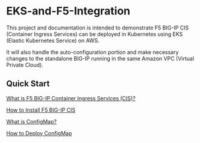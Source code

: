# EKS-and-F5-Integration

This project and documentation is intended to demonstrate F5 BIG-IP CIS (Container Ingress Services) can be deployed in Kubernetes using EKS (Elastic Kubernetes Service) on AWS. 

It will also handle the auto-configuration portion and make necessary changes to the standalone BIG-IP running in the same Amazon VPC (Virtual Private Cloud).

## Quick Start
[What is F5 BIG-IP Container Ingress Services (CIS)?](https://github.com/SalinaYu/EKS-and-F5-Intergration/blob/main/docs/F5%20BIG-IP%20CIS%20(Container%20Ingress%20Services).md)

[How to Install F5 BIG-IP CIS](https://github.com/SalinaYu/EKS-and-F5-Intergration/blob/main/docs/CIS%20Installation.md)

[What is ConfigMap?](https://github.com/SalinaYu/EKS-and-F5-Intergration/blob/main/docs/ConfigMap.md)

[How to Deploy ConfigMap](https://github.com/SalinaYu/EKS-and-F5-Intergration/blob/main/docs/ConfigMap%20Deployment.md)